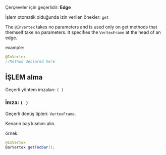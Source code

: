 Çerçeveler için geçerlidir: **Edge**

İşlem otomatik olduğunda izin verilen önekler: `get`

The `@InVertex` takes no parameters and is used only on get methods that themself take no parameters. It specifies the `VertexFrame` at the head of an edge.

example:

```java
@InVertex
//Method declared here
```

## İŞLEM alma

Geçerli yöntem imzaları: `( )`

### İmza: `( )`

Geçerli dönüş tipleri: `VertexFrame`.

Kenarın baş kısmını alın.

örnek:

```java
@InVertex
BarVertex getFoobar();
```